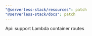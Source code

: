 ```yaml
---
"@serverless-stack/resources": patch
"@serverless-stack/docs": patch
---
```


Api: support Lambda container routes
